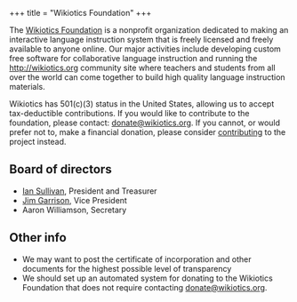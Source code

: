 +++
title = "Wikiotics Foundation"
+++

The [Wikiotics Foundation](/en/Wikiotics_Foundation) is a nonprofit
organization dedicated to making an interactive language instruction
system that is freely licensed and freely available to anyone online.
Our major activities include developing custom free software for
collaborative language instruction and running the
<http://wikiotics.org> community site where teachers and students from
all over the world can come together to build high quality language
instruction materials.

Wikiotics has 501(c)(3) status in the United States, allowing us to
accept tax-deductible contributions. If you would like to contribute to
the foundation, please contact: donate@wikiotics.org. If you cannot, or
would prefer not to, make a financial donation, please consider
[contributing](http://alpha.wikiotics.org/en/Contribute) to the project
instead.

## Board of directors

  - [Ian Sullivan](/user/ian), President and Treasurer
  - [Jim Garrison](/user/garrison), Vice President
  - Aaron Williamson, Secretary

## Other info

  - We may want to post the certificate of incorporation and other
    documents for the highest possible level of transparency
  - We should set up an automated system for donating to the Wikiotics
    Foundation that does not require contacting donate@wikiotics.org.

